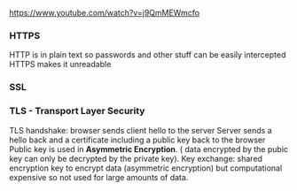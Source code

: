 https://www.youtube.com/watch?v=j9QmMEWmcfo
### HTTPS
HTTP is in plain text so passwords and other stuff can be easily intercepted
HTTPS makes it unreadable 
### SSL
### TLS - Transport Layer Security
TLS handshake:
browser sends client hello to the server
Server sends a hello back and a certificate including a public key back to the browser
Public key is used in **Asymmetric Encryption**. ( data encrypted by the pubic key can only be decrypted by the private key).
Key exchange: shared encryption key to encrypt data (asymmetric encryption)
but computational expensive so not used for large amounts of data. 
